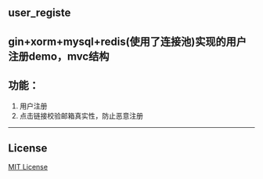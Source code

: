 ## user_registe
gin+xorm+mysql+redis(使用了连接池)实现的用户注册demo，mvc结构
---
## 功能：
1. 用户注册
2. 点击链接校验邮箱真实性，防止恶意注册
---
## License
[MIT License](LICENSE)

